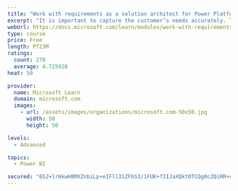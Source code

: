 ```yaml
---
title: "Work with requirements as a solution architect for Power Platform and Dynamics 365"
excerpt: "It is important to capture the customer’s needs accurately. This module explains how to capture requirements and identify functional and non-functional items."
webUrl: https://docs.microsoft.com/learn/modules/work-with-requirements/
type: course
price: Free
length: PT23M
ratings:
  count: 270
  average: 4.725926
heat: 50

provider:
  name: Microsoft Learn
  domain: microsoft.com
  images:
    - url: /assets/images/organizations/microsoft.com-50x50.jpg
      width: 50
      height: 50

levels:
  - Advanced

topics:
  - Power BI

secured: "652+lrHkwH8MXZnbiLp+eIFll31ZFbS3/1FUK+fIIJaXQkt0TCQg0cZQiRR+cnrnTFLLUOfQr+1tENZNckoIDhS25YasWsSiMzidLaZfJ4aBGQj/xt1x+ofCtNB2753VksvgfIsrAD54X9v9w4MsWW872BA4gKWgzsBaNyxqTLP4ZN6ZT2X4GsbapOu/q2CgkoZDxmfIiJwuBdJxPgk9UDPCXCidmsNsn4LsRWPq3kZYlecYxupj2RFlfhbViJF7MTOrkc5Z8BnpUd+8zI/7x8Y2DvoZhFZSKGnfYxuNNANOc/xBE6M/9QTkZyxit9qOtJhKAA/YiR0R2jNYE+xGKZHpY8aDSsOS7O7DniUFi98IyMija6bMlye+RZkYarnrubbHDmHrPda5lQnDiUdCO5UxnW5+ZmgzDE5dZF+cO6w=;KV6jx4tITN3U57rvrrt44g=="
---
```


